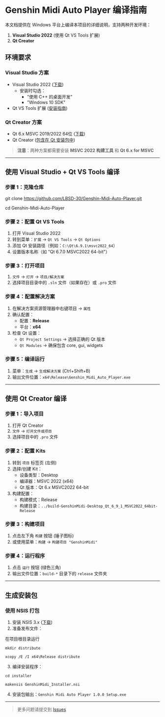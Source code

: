 # Genshin Midi Auto Player 编译指南

本文档提供在 Windows 平台上编译本项目的详细说明，支持两种开发环境：
1. **Visual Studio 2022** (使用 Qt VS Tools 扩展)
2. **Qt Creator**

## 环境要求

### Visual Studio 方案
- Visual Studio 2022 ([下载](https://visualstudio.microsoft.com/))
  - 安装时勾选：
    - "使用 C++ 的桌面开发"
    - "Windows 10 SDK"
- Qt VS Tools 扩展 ([安装指南](https://marketplace.visualstudio.com/items?itemName=TheQtCompany.QtVisualStudioTools-19123))

### Qt Creator 方案
- Qt 6.x MSVC 2019/2022 64位 ([下载](https://www.qt.io/download))
- Qt Creator ([包含在 Qt 安装包中](https://www.qt.io/download))

> **注意**：两种方案都需要安装 **MSVC 2022 构建工具** 和 **Qt 6.x for MSVC**

---

## 使用 Visual Studio + Qt VS Tools 编译

### 步骤 1：克隆仓库

git clone https://github.com/LBSD-30/Genshin-Midi-Auto-Player.git

cd Genshin-Midi-Auto-Player

### 步骤 2：配置 Qt VS Tools
1. 打开 Visual Studio 2022
2. 转到菜单：`扩展` → `Qt VS Tools` → `Qt Options`
3. 添加 Qt 安装路径（例如：`C:\Qt\6.9.1\msvc2022_64`）
4. 设置版本名称（如 "Qt 6.7.0 MSVC2022 64-bit"）

### 步骤 3：打开项目
1. `文件` → `打开` → `项目/解决方案`
2. 选择项目目录中的 `.sln` 文件（如果存在）或 `.pro` 文件

### 步骤 4：配置解决方案
1. 在解决方案资源管理器中右键项目 → `属性`
2. 确认配置：
   - 配置：**Release**
   - 平台：**x64**
3. 检查 Qt 设置：
   - `Qt Project Settings` → 选择正确的 Qt 版本
   - `Qt Modules` → 确保包含 core, gui, widgets

### 步骤 5：编译运行
1. 菜单：`生成` → `生成解决方案` (Ctrl+Shift+B)
2. 输出文件位置：`x64\Release\Genshin_Midi_Auto_Player.exe`

---

## 使用 Qt Creator 编译

### 步骤 1：导入项目
1. 打开 Qt Creator
2. `文件` → `打开文件或项目`
3. 选择项目中的 `.pro` 文件

### 步骤 2：配置 Kits
1. 转到 `项目` 标签页 (左侧)
2. 选择/创建 Kit：
   - 设备类型：Desktop
   - 编译器：MSVC 2022 (x64)
   - Qt 版本：Qt 6.x MSVC2022 64-bit
3. 构建配置：
   - 构建模式：Release
   - 构建目录：`../build-GenshinMidi-Desktop_Qt_6_9_1_MSVC2022_64bit-Release`

### 步骤 3：构建项目
1. 点击左下角 `构建` 按钮 (锤子图标)
2. 或使用菜单：`构建` → `构建项目 "GenshinMidi"`

### 步骤 4：运行程序
1. 点击 `运行` 按钮 (绿色三角)
2. 输出文件位置：`build-*` 目录下的 `release` 文件夹

---

## 生成安装包

### 使用 NSIS 打包
1. 安装 NSIS 3.x ([下载](https://nsis.sourceforge.io/Download))
2. 准备发布文件：

在项目根目录运行

`mkdir distribute`

`xcopy /E /I x64\Release distribute`

3. 编译安装程序：

`cd installer`

`makensis GenshinMidi_Installer.nsi`

4. 安装包输出：`Genshin Midi Auto Player 1.0.0 Setup.exe`

---

> 更多问题请提交到 [Issues](https://github.com/LBSD-30/Genshin-Midi-Auto-Player/issues)
